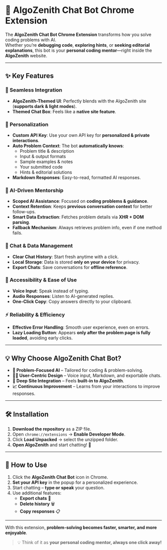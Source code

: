 # 🚀 AlgoZenith Chat Bot Chrome Extension

The **AlgoZenith Chat Bot Chrome Extension** transforms how you solve coding problems with AI.  
Whether you’re **debugging code**, **exploring hints**, or **seeking editorial explanations**, this bot is your **personal coding mentor**—right inside the **AlgoZenith** website.

---

## ✨ Key Features

### 🌟 Seamless Integration
- **AlgoZenith-Themed UI**: Perfectly blends with the AlgoZenith site (**supports dark & light modes**).  
- **Themed Chat Box**: Feels like a **native site feature**.

### 🔑 Personalization
- **Custom API Key**: Use your own API key for **personalized & private interactions**.  
- **Auto Problem Context**: The bot **automatically knows**:
  - Problem title & description  
  - Input & output formats  
  - Sample examples & notes  
  - Your submitted code  
  - Hints & editorial solutions  
- **Markdown Responses**: Easy-to-read, formatted AI responses.

### 🧠 AI-Driven Mentorship
- **Scoped AI Assistance**: Focused on **coding problems & guidance**.  
- **Context Retention**: Keeps **previous conversation context** for better follow-ups.  
- **Smart Data Extraction**: Fetches problem details via **XHR + DOM parsing**.  
- **Fallback Mechanism**: Always retrieves problem info, even if one method fails.

### 📂 Chat & Data Management
- **Clear Chat History**: Start fresh anytime with a click.  
- **Local Storage**: Data is stored **only on your device** for privacy.  
- **Export Chats**: Save conversations for **offline reference**.

### 🎤 Accessibility & Ease of Use
- **Voice Input**: Speak instead of typing.  
- **Audio Responses**: Listen to AI-generated replies.  
- **One-Click Copy**: Copy answers directly to your clipboard.

### ⚡ Reliability & Efficiency
- **Effective Error Handling**: Smooth user experience, even on errors.  
- **Lazy Loading Button**: Appears **only after the problem page is fully loaded**, avoiding early clicks.

---

## 💡 Why Choose AlgoZenith Chat Bot?

- **🎯 Problem-Focused AI** – Tailored for coding & problem-solving.  
- **👨‍💻 User-Centric Design** – Voice input, Markdown, and exportable chats.  
- **🔗 Deep Site Integration** – Feels **built-in to AlgoZenith**.  
- **📈 Continuous Improvement** – Learns from your interactions to improve responses.

---

## 🛠 Installation

1. **Download the repository** as a ZIP file.  
2. Open `chrome://extensions` → **Enable Developer Mode**.  
3. Click **Load Unpacked** → select the unzipped folder.  
4. **Open AlgoZenith** and start chatting! 🎉

---

## 📌 How to Use

1. Click the **AlgoZenith Chat Bot** icon in Chrome.  
2. **Set your API key** in the popup for a personalized experience.  
3. Start chatting – **type or speak** your question.  
4. Use additional features:  
   - **Export chats** 📄  
   - **Delete history** 🗑  
   - **Copy responses** 📋  

---

With this extension, **problem-solving becomes faster, smarter, and more enjoyable**.  
> 💡 Think of it as **your personal coding mentor, always one click away!**
